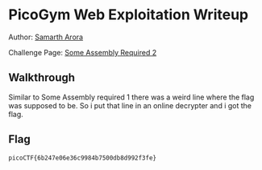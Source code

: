 # PicoGym Web Exploitation Writeup


Author: [Samarth Arora](https://github.com/Samadeol) 

Challenge Page: [Some Assembly Required 2](http://mercury.picoctf.net:21939/)

## Walkthrough
Similar to Some Assembly required 1 there was a weird line where the flag was supposed to be. So i put that line in an online decrypter and i got the flag.

## Flag
`picoCTF{6b247e06e36c9984b7500db8d992f3fe}`

